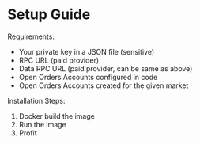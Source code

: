 # Setup Guide

Requirements:
- Your private key in a JSON file (sensitive)
- RPC URL (paid provider)
- Data RPC URL (paid provider, can be same as above)
- Open Orders Accounts configured in code
- Open Orders Accounts created for the given market

Installation Steps:
1. Docker build the image
2. Run the image
3. Profit